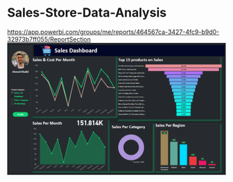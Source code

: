 # Sales-Store-Data-Analysis
https://app.powerbi.com/groups/me/reports/464567ca-3427-4fc9-b9d0-32973b7ff055/ReportSection
![](https://github.com/AhmedKKhalid/Sales-Store-Data-Analysis/blob/main/Screenshot_1.png?raw=true)
